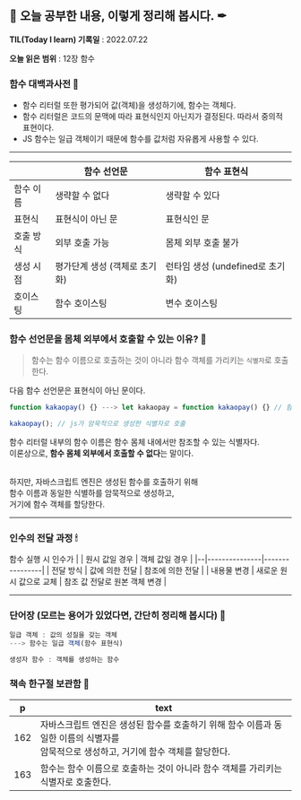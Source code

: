 ## 📕 오늘 공부한 내용, 이렇게 정리해 봅시다. ✒

**TIL(Today I learn) 기록일** : 2022.07.22

**오늘 읽은 범위** : 12장 함수

### 함수 대백과사전 📑

- 함수 리터럴 또한 평가되어 값(객체)을 생성하기에, 함수는 객체다.
- 함수 리터럴은 코드의 문맥에 따라 표현식인지 아닌지가 결정된다. 따라서 중의적 표현이다.
- JS 함수는 일급 객체이기 때문에 함수를 값처럼 자유롭게 사용할 수 있다.

---

|  | 함수 선언문 | 함수 표현식 |
|----|-------------|----------|
| 함수 이름 | 생략할 수 없다 | 생략할 수 있다 |
| 표현식 | 표현식이 아닌 문 | 표현식인 문 |
| 호출 방식 | 외부 호출 가능 | 몸체 외부 호출 불가 |
| 생성 시점 | 평가단계 생성 (객체로 초기화) | 런타임 생성 (undefined로 초기화) |
| 호이스팅 | 함수 호이스팅 | 변수 호이스팅 |

### 함수 선언문을 몸체 외부에서 호출할 수 있는 이유? 🔎

> 함수는 함수 이름으로 호출하는 것이 아니라 함수 객체를 가리키는 `식별자`로 호출한다.

다음 함수 선언문은 표현식이 아닌 문이다.</br>

```js
function kakaopay() {} ---> let kakaopay = function kakaopay() {} // 함수 객체 할당

kakaopay(); // js가 암묵적으로 생성한 식별자로 호출
```
함수 리터럴 내부의 함수 이름은 함수 몸체 내에서만 참조할 수 있는 식별자다.</br>
이론상으로, <strong>함수 몸체 외부에서 호출할 수 없다</strong>는 말이다.

</br>
하지만, 자바스크립트 엔진은 생성된 함수를 호출하기 위해</br>
함수 이름과 동일한 식별하를 암묵적으로 생성하고,</br> 
거기에 함수 객체를 할당한다.</br>

---

### 인수의 전달 과정 🕯

함수 실행 시 인수가
|  | 원시 값일 경우 | 객체 값일 경우 |
|--|---------------|----------------|
| 전달 방식 | 값에 의한 전달 | 참조에 의한 전달 |
| 내용물 변경 | 새로운 원시 값으로 교체 | 참조 값 전달로 원본 객체 변경 |

---

### 단어장 (모르는 용어가 있었다면, 간단히 정리해 봅시다) 🔖
```js
일급 객체 : 값의 성질을 갖는 객체
---> 함수는 일급 객체(함수 표현식)

생성자 함수 : 객체를 생성하는 함수
```

### 책속 한구절 보관함 📖

| p    | text                                           |
| ---- | ---------------------------------------------- |
| 162 | 자바스크립트 엔진은 생성된 함수를 호출하기 위해 함수 이름과 동일한 이름의 식별자를</br> 암묵적으로 생성하고, 거기에 함수 객체를 할당한다. |
| 163 | 함수는 함수 이름으로 호출하는 것이 아니라 함수 객체를 가리키는</br> 식별자로 호출한다. |

